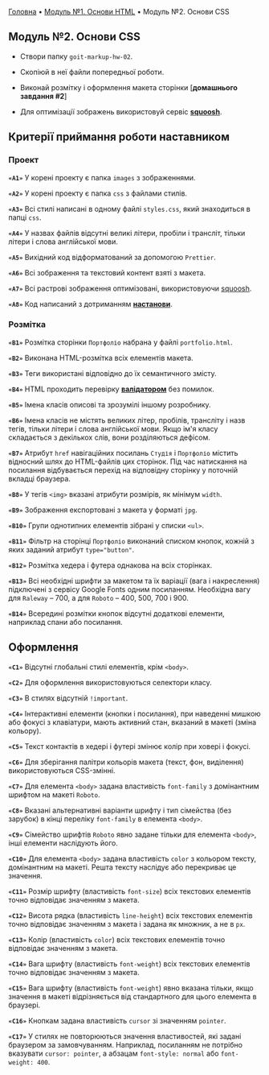 [Головна](readme.md) • [Модуль №1. Основи HTML](criterion-hw-01.md) • Модуль №2. Основи CSS

## Модуль №2. Основи CSS

  

- Створи папку `goit-markup-hw-02`.

- Скопіюй в неї файли попередньої роботи.

- Виконай розмітку і оформлення макета сторінки [**домашнього завдання #2**]

- Для оптимізації зображень використовуй сервіс [**squoosh**](https://squoosh.app/).

  

## Критерії приймання роботи наставником

  

### Проект

  

**`«A1»`** У корені проекту є папка `images` з зображеннями.

  

**`«A2»`** У корені проекту є папка `css` з файлами стилів.

  

**`«A3»`** Всі стилі написані в одному файлі `styles.css`, який знаходиться в папці `css`.

  

**`«A4»`** У назвах файлів відсутні великі літери, пробіли і трансліт, тільки літери і слова англійської мови.

  

**`«A5»`** Вихідний код відформатований за допомогою `Prettier`.

  

**`«A6»`** Всі зображення та текстовий контент взяті з макета.

  

**`«A7»`** Всі растрові зображення оптимізовані, використовуючи [squoosh](https://squoosh.app/).

  

**`«A8»`** Код написаний з дотриманням [**настанови**](https://codeguide.co/).

  

### Розмітка

  

**`«B1»`** Розмітка сторінки `Портфоліо` набрана у файлі `portfolio.html`.

  

**`«B2»`** Виконана HTML-розмітка всіх елементів макета.

  

**`«B3»`** Теги використані відповідно до їх семантичного змісту.

  

**`«B4»`** HTML проходить перевірку [**валідатором**](http://validator.w3.org/nu/) без помилок.

  

**`«B5»`** Імена класів описові та зрозумілі іншому розробнику.

  

**`«B6»`** Імена класів не містять великих літер, пробілів, трансліту і назв тегів, тільки літери і слова англійської мови. Якщо ім'я класу складається з декількох слів, вони розділяються дефісом.

  

**`«B7»`** Атрибут `href` навігаційних посилань `Студія` і `Портфоліо` містить відносний шлях до HTML-файлів цих сторінок. Під час натискання на посилання відбувається перехід на відповідну сторінку у поточній вкладці браузера.

  

**`«B8»`** У тегів `<img>` вказані атрибути розмірів, як мінімум `width`.

  

**`«B9»`** Зображення експортовані з макета у форматі `jpg`.

  

**`«B10»`** Групи однотипних елементів зібрані у списки `<ul>`.

  

**`«B11»`** Фільтр на сторінці `Портфоліо` виконаний списком кнопок, кожній з яких заданий атрибут `type="button"`.

  

**`«B12»`** Розмітка хедера і футера однакова на всіх сторінках.

  

**`«B13»`** Всі необхідні шрифти за макетом та їх варіації (вага і накреслення) підключені з сервісу Google Fonts одним посиланням. Необхідна вагу для `Raleway` – 700, а для `Roboto` – 400, 500, 700 і 900.

  

**`«B14»`** Всередині розмітки кнопок відсутні додаткові елементи, наприклад спани або посилання.

  

## Оформлення

  

**`«C1»`** Відсутні глобальні стилі елементів, крім `<body>`.

  

**`«C2»`** Для оформлення використовуються селектори класу.

  

**`«C3»`** В стилях відсутній `!important`.

  

**`«C4»`** Інтерактивні елементи (кнопки і посилання), при наведенні мишкою або фокусі з клавіатури, мають активний стан, вказаний в макеті (зміна кольору).

  

**`«С5»`** Текст контактів в хедері і футері змінює колір при ховері і фокусі.

  

**`«C6»`** Для зберігання палітри кольорів макета (текст, фон, виділення) використовуються CSS-змінні.

  

**`«С7»`** Для елемента `<body>` задана властивість `font-family` з домінантним шрифтом на макеті `Roboto`.

  

**`«С8»`** Вказані альтернативні варіанти шрифту і тип сімейства (без зарубок) в кінці переліку `font-family` в елемента `<body>`.

  

**`«С9»`** Сімейство шрифтів `Roboto` явно задане тільки для елемента `<body>`, інші елементи наслідують його.

  

**`«С10»`** Для елемента `<body>` задана властивість `color` з кольором тексту, домінантним на макеті. Решта тексту наслідує або перекриває це значення.

  

**`«С11»`** Розмір шрифту (властивість `font-size`) всіх текстових елементів точно відповідає значенням з макета.

  

**`«С12»`** Висота рядка (властивість `line-height`) всіх текстових елементів точно відповідає значенням з макета і задана як множник, а не в `px`.

  

**`«С13»`** Колір (властивість `color`) всіх текстових елементів точно відповідає значенням з макета.

  

**`«С14»`** Вага шрифту (властивість `font-weight`) всіх текстових елементів точно відповідає значенням з макета.

  

**`«С15»`** Вага шрифту (властивість `font-weight`) явно вказана тільки, якщо значення в макеті відрізняється від стандартного для цього елемента в браузері.

  

**`«С16»`** Кнопкам задана властивість `cursor` зі значенням `pointer`.

  

**`«С17»`** У стилях не повторюються значення властивостей, які задані браузером за замовчуванням. Наприклад, посиланням не потрібно вказувати `cursor: pointer`, а абзацам `font-style: normal` або `font-weight: 400`.
